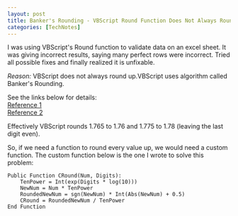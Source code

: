 ```yaml
---
layout: post
title: Banker's Rounding - VBScript Round Function Does Not Always Round Up
categories: [TechNotes]
---
```


I was using VBScript's Round function to validate data on an excel sheet. It was giving
incorrect results, saying many perfect rows were incorrect. Tried all possible fixes and
finally realized it is unfixable.

_Reason:_ VBScript does not always round up.VBScript uses algorithm called Banker's Rounding.

See the links below for details:  
[Reference 1](http://c2.com/cgi/wiki?BankersRounding)  
[Reference 2](http://www.xbeat.net/vbspeed/i_BankersRounding.htm)

Effectively VBScript rounds 1.765 to 1.76 and 1.775 to 1.78 (leaving the last digit even).

So, if we need a function to round every value up, we would need a custom function. The custom
function below is the one I wrote to solve this problem:

    Public Function CRound(Num, Digits):
        TenPower = Int(exp(Digits * log(10)))
        NewNum = Num * TenPower
        RoundedNewNum = sgn(NewNum) * Int(Abs(NewNum) + 0.5)
        CRound = RoundedNewNum / TenPower
    End Function
